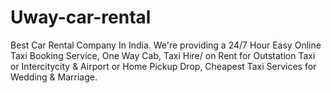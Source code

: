 # Uway-car-rental
Best Car Rental Company In India. We're providing a 24/7 Hour Easy Online Taxi Booking Service, One Way Cab, Taxi Hire/ on Rent for Outstation Taxi or Intercitycity &amp; Airport or Home Pickup Drop, Cheapest Taxi Services for Wedding &amp; Marriage.
